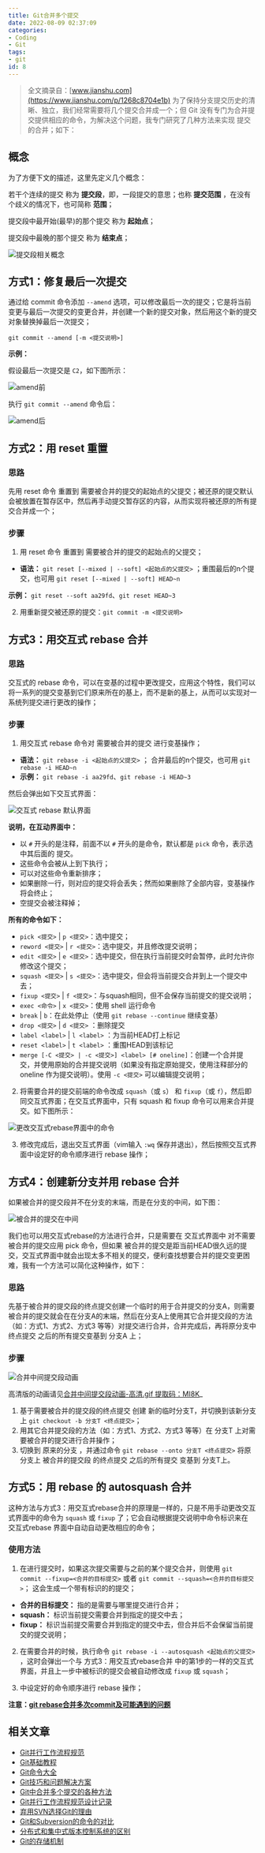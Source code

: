 ```yaml
---
title: Git合并多个提交
date: 2022-08-09 02:37:09
categories:
- Coding
- Git
tags:
- git
id: 8
---
```


> 全文摘录自：[www.jianshu.com](https://www.jianshu.com/p/1268c8704e1b)
> 为了保持分支提交历史的清晰、独立，我们经常需要将几个提交合并成一个；但 Git 没有专门为合并提交提供相应的命令，为解决这个问题，我专门研究了几种方法来实现 提交的合并；如下：

## 概念

为了方便下文的描述，这里先定义几个概念：

若干个连续的提交 称为 **提交段**，即，一段提交的意思；也称 **提交范围** ，在没有个歧义的情况下，也可简称 **范围**；

提交段中最开始(最早)的那个提交 称为 **起始点**；

提交段中最晚的那个提交 称为 **结束点**；

<!--more-->

![提交段相关概念](https://img.arctee.cn/one/202205040242270.jpeg)


## 方式1：修复最后一次提交

通过给 commit 命令添加 `--amend` 选项，可以修改最后一次的提交；它是将当前变更与最后一次提交的变更合并，并创建一个新的提交对象，然后用这个新的提交对象替换掉最后一次提交；

```
git commit --amend [-m <提交说明>]
```

**示例：**

假设最后一次提交是 `C2`，如下图所示：

![amend前](https://img.arctee.cn/one/202205040245066.jpeg)

执行 `git commit --amend` 命令后：

![amend后](https://img.arctee.cn/one/202205040246356.jpeg)


## 方式2：用 reset 重置

### 思路

先用 reset 命令 重置到 需要被合并的提交的起始点的父提交；被还原的提交默认会被放置在暂存区中，然后再手动提交暂存区的内容，从而实现将被还原的所有提交合并成一个；

### 步骤

1. 用 reset 命令 重置到 需要被合并的提交的起始点的父提交；

- **语法：** `git reset [--mixed | --soft] <起始点的父提交>` ；重围最后的n个提交，也可用 `git reset [--mixed | --soft] HEAD~n`
  
**示例：** `git reset --soft aa29fd`、`git reset HEAD~3`

2. 用重新提交被还原的提交：`git commit -m <提交说明>`


## 方式3：用交互式 rebase 合并

### 思路

交互式的 rebase 命令，可以在变基的过程中更改提交，应用这个特性，我们可以将一系列的提交变基到它们原来所在的基上，而不是新的基上，从而可以实现对一系统列提交进行更改的操作；

### 步骤

1.  用交互式 rebase 命令对 需要被合并的提交 进行变基操作；
    
- **语法：** `git rebase -i <起始点的父提交>` ； 合并最后的n个提交，也可用 `git rebase -i HEAD~n`
- **示例：** `git rebase -i aa29fd`、`git rebase -i HEAD~3`
    
然后会弹出如下交互式界面：
    
![交互式 rebase 默认界面](https://img.arctee.cn/one/202205040250345.png)
    
**说明，在互动界面中：**
    
- 以 `#` 开头的是注释，前面不以 `#` 开头的是命令，默认都是 `pick` 命令，表示选中其后面的 提交。
- 这些命令会被从上到下执行；
- 可以对这些命令重新排序；
- 如果删除一行，则对应的提交将会丢失；然而如果删除了全部内容，变基操作将会终止；
- 空提交会被注释掉；

**所有的命令如下：**
    
- `pick <提交>` | `p <提交>`：选中提交；
- `reword <提交>` | `r <提交>`：选中提交，并且修改提交说明；
- `edit <提交>` | `e <提交>`：选中提交，但在执行当前提交时会暂停，此时允许你修改这个提交；
- `squash <提交>` | `s <提交>`：选中提交，但会将当前提交合并到上一个提交中去；
- `fixup <提交>` | `f <提交>`：与squash相同，但不会保存当前提交的提交说明；
- `exec <命令>` | `x <提交>`：使用 shell 运行命令
- `break` | `b`：在此处停止（使用 `git rebase --continue` 继续变基）
- `drop <提交>` | `d <提交>` ：删除提交
- `label <label>` | `l <label>` ：为当前HEAD打上标记
- `reset <label>` | `t <label>` ：重围HEAD到该标记
- `merge [-C <提交> | -c <提交>] <label> [# oneline]`：创建一个合并提交，并使用原始的合并提交说明（如果没有指定原始提交，使用注释部分的 oneline 作为提交说明）。使用 `-c <提交>` 可以编辑提交说明；
  
2. 将需要合并的提交前端的命令改成 `squash`（或 `s`） 和 `fixup`（或 `f`），然后即同交互式界面；在交互式界面中，只有 squash 和 fixup 命令可以用来合并提交。如下图所示：
    
![更改交互式rebase界面中的命令](https://img.arctee.cn/one/202205040251254.png)
    
    
3. 修改完成后，退出交互式界面（vim输入 `:wq` 保存并退出），然后按照交互式界面中设定好的命令顺序进行 rebase 操作；


## 方式4：创建新分支并用 rebase 合并

如果被合并的提交段并不在分支的末端，而是在分支的中间，如下图：

![被合并的提交在中间](https://img.arctee.cn/one/202205040252156.png)

我们也可以用交互式rebase的方法进行合并，只是需要在 交互式界面中 对不需要被合并的提交应用 pick 命令，但如果 被合并的提交是距当前HEAD很久远的提交，交互式界面中就会出现太多不相关的提交，便利查找想要合并的提交变更困难，我有一个方法可以简化这种操作，如下：

### 思路

先基于被合并的提交段的终点提交创建一个临时的用于合并提交的分支A，则需要被合并的提交就会在在分支A的末端，然后在分支A上使用其它合并提交段的方法（如：方式1、方式2、方式3 等等）对提交进行合并，合并完成后，再将原分支中 终点提交 之后的所有提交变基到 分支A 上；

### 步骤

![合并中间提交段动画](https://img.arctee.cn/one/202205040253812.gif)

高清版的动画请见[合并中间提交段动画-高清.gif 提取码：MI8K](https://links.jianshu.com/go?to=https%3A%2F%2Fpan.baidu.com%2Fs%2F1NYNEhQceb5khQiWsmWHUNw)_

1.  基于需要被合并的提交段的终点提交 创建 新的临时分支T，并切换到该新分支上 `git checkout -b 分支T <终点提交>`；
2.  用其它合并提交段的方法（如：方式1、方式2、方式3 等等）在 分支T 上对需要被合并的提交进行合并操作；
3.  切换到 原来的分支 ，并通过命令 `git rebase --onto 分支T <终点提交>` 将原分支上 被合并的提交段 的终点提交 之后的所有提交 变基到 分支T上。


## 方式5：用 rebase 的 autosquash 合并

这种方法与方式3：用交互式rebase合并的原理是一样的，只是不用手动更改交互式界面中的命令为 `squash` 或 `fixup` 了；它会自动根据提交说明中命令标识来在 交互式rebase 界面中自动自动更改相应的命令；

### 使用方法

1.  在进行提交时，如果这次提交需要与之前的某个提交合并，则使用 `git commit --fixup=<合并的目标提交>` 或者 `git commit --squash=<合并的目标提交>`； 这会生成一个带有标识的的提交；
    
- **合并的目标提交：** 指的是需要与哪里提交进行合并；
- **squash：** 标识当前提交需要合并到指定的提交中去；
- **fixup：** 标识当前提交需要合并到指定的提交中去，但合并后不会保留当前提交的提交说明；
  
2. 在需要合并的时候，执行命令 `git rebase -i --autosquash <起始点的父提交>` ，这时会弹出一个与 方式3：用交互式rebase合并 中的第1步的一样的交互式界面，并且上一步中被标识的提交会被自动修改成 `fixup` 或 `squash`；
    
3. 中设定好的命令顺序进行 rebase 操作；
    
**注意：[git rebase合并多次commit及可能遇到的问题](/docs/wiki/Git/Git%20rebase%E5%90%88%E5%B9%B6%E5%A4%9A%E6%AC%A1commit%E5%8F%8A%E5%8F%AF%E8%83%BD%E9%81%87%E5%88%B0%E7%9A%84%E9%97%AE%E9%A2%98)**


## 相关文章

- [Git并行工作流程规范](https://www.jianshu.com/p/d7a3a4935440)
- [Git基础教程](https://www.jianshu.com/p/fd40460ffb37)
- [Git命令大全](https://www.jianshu.com/p/15a4dee9c5df)
- [Git技巧和问题解决方案](https://www.jianshu.com/p/d21838dc5947)
- [Git中合并多个提交的各种方法](https://www.jianshu.com/p/1268c8704e1b)
- [Git并行工作流程规范设计记录](https://www.jianshu.com/p/7f4b47d2507d)
- [弃用SVN选择Git的理由](https://www.jianshu.com/p/bdc9a46c3394)
- [Git和Subversion的命令的对比](https://www.jianshu.com/u/7ecaba2d594c)
- [分布式和集中式版本控制系统的区别](https://www.jianshu.com/p/7d55f32b7c9f)
- [Git的存储机制](https://www.jianshu.com/p/caa4695af535)